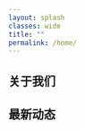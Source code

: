 ```yaml
---
layout: splash
classes: wide
title: ""
permalink: /home/
---
```


## 关于我们

## 最新动态

[link]: http://www.google.com/ "Google"